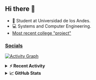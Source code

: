 ## Hi there 👋

<!--
**Daniel-VergaraM/Daniel-VergaraM** is a ✨ _special_ ✨ repository because its `README.md` (this file) appears on your GitHub profile.-->

- 🌱 Student at Universidad de los Andes.
- 💻 Systems and Computer Engineering.
- [Most recent college "project"](https://github.com/Daniel-VergaraM/Taller-1-DSE)


<h3><a href="https://linktr.ee/dvergaram" target="_blank">Socials</a></h3>
  


[![Activity Graph](https://github-readme-activity-graph.vercel.app/graph?username=daniel-vergaram&theme=github-dark-dimmed&custom_title=Daniel%27s%20Activity%20Graph&hide_border=true)](https://github.com/ashutosh00710/github-readme-activity-graph)

<!--START_SECTION:activity-->

<!--END_SECTION:activity-->

<details> <summary> <b>⚡ Recent Activity</b> </summary>
<!--START_SECTION:waka-->
![Code Time](http://img.shields.io/badge/Code%20Time-268%20hrs%2012%20mins-blue)

![Lines of code](https://img.shields.io/badge/From%20Hello%20World%20I%27ve%20Written-4.4%20million%20lines%20of%20code-blue)

**🐱 My GitHub Data** 

> 📦 13.0 kB Used in GitHub's Storage 
 > 
> 🏆 243 Contributions in the Year 2025
 > 
> 🚫 Not Opted to Hire
 > 
> 📜 6 Public Repositories 
 > 
> 🔑 3 Private Repositories 
 > 
**I'm an Early 🐤** 

```text
🌞 Morning                525 commits         █████████░░░░░░░░░░░░░░░░   34.49 % 
🌆 Daytime                462 commits         ████████░░░░░░░░░░░░░░░░░   30.35 % 
🌃 Evening                401 commits         ███████░░░░░░░░░░░░░░░░░░   26.35 % 
🌙 Night                  134 commits         ██░░░░░░░░░░░░░░░░░░░░░░░   08.80 % 
```


📊 **This Week I Spent My Time On** 

```text
🕑︎ Time Zone: America/Bogota

💬 Programming Languages: 
Java                     6 hrs 27 mins       ██████████░░░░░░░░░░░░░░░   41.87 % 
HTML                     3 hrs 20 mins       █████░░░░░░░░░░░░░░░░░░░░   21.70 % 
Bash                     2 hrs 15 mins       ████░░░░░░░░░░░░░░░░░░░░░   14.62 % 
Markdown                 49 mins             █░░░░░░░░░░░░░░░░░░░░░░░░   05.33 % 
YAML                     42 mins             █░░░░░░░░░░░░░░░░░░░░░░░░   04.59 % 

🐱‍💻 Projects: 
ISIS2603_202510_S3_E3_Ase6 hrs 13 mins       ██████████░░░░░░░░░░░░░░░   40.30 % 
Taller-1                 4 hrs 9 mins        ███████░░░░░░░░░░░░░░░░░░   27.00 % 
oh-my-zsh                2 hrs 15 mins       ████░░░░░░░░░░░░░░░░░░░░░   14.64 % 
Daniel-VergaraM          1 hr 36 mins        ███░░░░░░░░░░░░░░░░░░░░░░   10.37 % 
Unknown Project          27 mins             █░░░░░░░░░░░░░░░░░░░░░░░░   02.95 % 
```


 Last Updated on 01/04/2025 16:30:04 UTC
<!--END_SECTION:waka-->

</details>

<details> <summary> <b>📈 GitHub Stats</b> </summary>
<!--START_SECTION:simplewaka-->

```txt
From: 01 April 2024 - To: 01 April 2025

Total Time: 268 hrs 12 mins

Java              136 hrs 3 mins  🟩🟩🟩🟩🟩🟩🟩🟩🟩🟩🟩🟩🟨⬜⬜⬜⬜⬜⬜⬜⬜⬜⬜⬜⬜   50.73 %
JavaScript        55 hrs 4 mins   🟩🟩🟩🟩🟩⬜⬜⬜⬜⬜⬜⬜⬜⬜⬜⬜⬜⬜⬜⬜⬜⬜⬜⬜⬜   20.53 %
TypeScript        38 hrs 8 mins   🟩🟩🟩🟨⬜⬜⬜⬜⬜⬜⬜⬜⬜⬜⬜⬜⬜⬜⬜⬜⬜⬜⬜⬜⬜   14.22 %
Python            7 hrs 17 mins   🟨⬜⬜⬜⬜⬜⬜⬜⬜⬜⬜⬜⬜⬜⬜⬜⬜⬜⬜⬜⬜⬜⬜⬜⬜   02.72 %
JSON              5 hrs 8 mins    🟨⬜⬜⬜⬜⬜⬜⬜⬜⬜⬜⬜⬜⬜⬜⬜⬜⬜⬜⬜⬜⬜⬜⬜⬜   01.92 %
```

<!--END_SECTION:simplewaka-->
</details>
